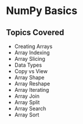 # NumPy Basics 

## Topics Covered

- Creating Arrays
- Array Indexing
- Array Slicing
- Data Types
- Copy vs View
- Array Shape
- Array Reshape
- Array Iterating
- Array Join
- Array Split
- Array Search
- Array Sort


